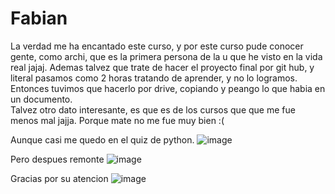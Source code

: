 # Fabian

La verdad me ha encantado este curso, y por este curso pude conocer gente,  como archi, que es la primera persona de la u que he visto en la vida real jajaj. 
Ademas talvez que trate de hacer el proyecto final por git hub, y literal pasamos como 2 horas tratando de aprender, y no lo logramos. Entonces tuvimos que hacerlo por drive, copiando y peango lo que habia en un documento.  
Talvez otro dato interesante, es que es de los cursos que que me fue menos mal jajja. Porque mate no me fue muy bien :(


Aunque casi me quedo en el quiz de python.
![image](https://user-images.githubusercontent.com/86129613/126180425-e138b064-8796-4171-91ad-ee18b04f7aff.png)

Pero despues remonte
![image](https://user-images.githubusercontent.com/86129613/126180512-c4c77ac1-3682-4b83-9ee8-33764b06e2ce.png)


Gracias por su atencion
![image](https://user-images.githubusercontent.com/86129613/126183715-188ad46c-5d63-4bab-8e0c-25737be9bc4b.png)
